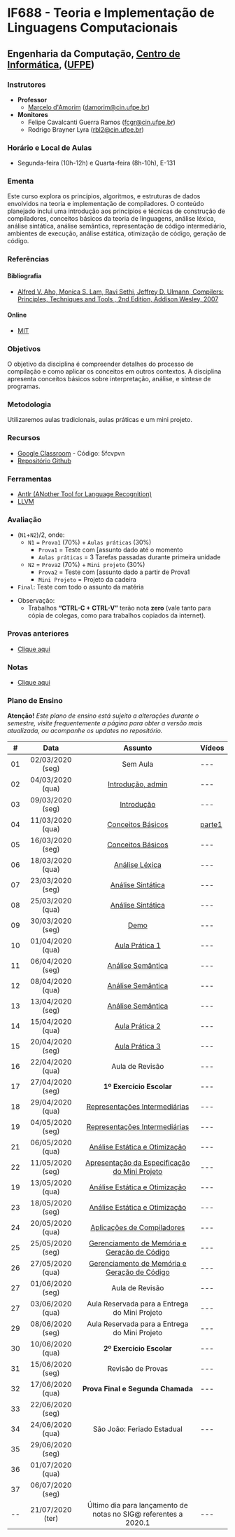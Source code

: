 # IF688 - Teoria e Implementação de Linguagens Computacionais## Engenharia da Computação, [Centro de Informática](http://www.cin.ufpe.br), ([UFPE](http://www.ufpe.br))### Instrutores* **Professor**   * [Marcelo d'Amorim](http://cin.ufpe.br/~damorim/) (damorim@cin.ufpe.br)* **Monitores**   * Felipe Cavalcanti Guerra Ramos (fcgr@cin.ufpe.br)  * Rodrigo Brayner Lyra (rbl2@cin.ufpe.br)  ### Horário e Local de Aulas* Segunda-feira (10h-12h) e Quarta-feira (8h-10h), E-131	### EmentaEste curso explora os princípios, algoritmos, e estruturas de dados envolvidos na teoria e implementação de compiladores. O conteúdo planejado inclui uma introdução aos princípios e técnicas de construção de compiladores, conceitos básicos da teoria de linguagens, análise léxica, análise sintática, análise semântica, representação de código intermediário, ambientes de execução, análise estática, otimização de código, geração de código.### Referências#### Bibliografia- [Alfred V. Aho, Monica S. Lam, Ravi Sethi, Jeffrey D. Ulmann, Compilers: Principles, Techniques and Tools , 2nd Edition, Addison Wesley, 2007](https://www.saraiva.com.br/compiladores-principios-tecnicas-e-ferramentas-1998960.html)#### Online- [MIT](https://ocw.mit.edu/courses/electrical-engineering-and-computer-science/6-035-computer-language-engineering-sma-5502-fall-2005/)### ObjetivosO objetivo da disciplina é compreender detalhes do processo de compilação e como aplicar os conceitos em outros contextos.A disciplina apresenta conceitos básicos sobre interpretação, análise, e síntese de programas. ### MetodologiaUtilizaremos aulas tradicionais, aulas práticas e um mini projeto.### Recursos- [Google Classroom](https://classroom.google.com) - Código:  5fcvpvn- [Repositório Github](https://github.com/damorim/compilers-cin)### Ferramentas- [Antlr (ANother Tool for Language Recognition)](https://www.antlr.org/)- [LLVM](https://llvm.org/)### Avaliação* (`N1`+`N2`)/2, onde:  * `N1` = `Prova1` (70%) + `Aulas práticas` (30%)    * `Prova1` = Teste com [assunto dado até o momento    * `Aulas práticas` = 3 Tarefas passadas durante primeira unidade  * `N2` = `Prova2` (70%) + `Mini projeto` (30%)    * `Prova2` = Teste com [assunto dado a partir de Prova1     * `Mini Projeto` = Projeto da cadeira* `Final`: Teste com todo o assunto da matéria- Observação:  - Trabalhos **“CTRL-C + CTRL-V”** terão nota **zero** (vale tanto para cópia de colegas, como para trabalhos copiados da internet).### Provas anteriores- [Clique aqui](https://github.com/damorim/compilers-cin/tree/master/provas)### Notas- [Clique aqui](https://docs.google.com/spreadsheets/d/1bBrZeFmS-fFnsUazjbqWenF_2S8vPdO3VOEtcmWQOMc)### Plano de Ensino**Atenção!** *Este plano de ensino está sujeito a alterações durante o semestre, visite frequentemente a página para obter a versão mais atualizada, ou acompanhe os updates no repositório.*| # | Data | Assunto | Vídeos ||:---:|:----:|:----------------------:|:----------------------|| 01 | 02/03/2020 (seg) | Sem Aula | --- || 02 | 04/03/2020 (qua) | [Introdução, admin](/slides-aulas/intro.pptx) | --- || 03 | 09/03/2020 (seg) | [Introdução](/slides-aulas/intro.pptx) | --- || 04 | 11/03/2020 (qua) | [Conceitos Básicos](/slides-aulas/conceitos-basicos.pptx) | [parte1](/slides-aulas/conceitos-basicos-parte1.wmv) || 05 | 16/03/2020 (seg) | [Conceitos Básicos](/slides-aulas/conceitos-basicos.pptx) | --- || 06 | 18/03/2020 (qua) | [Análise Léxica](/slides-aulas/analise-lexica.pptx) | --- || 07 | 23/03/2020 (seg) | [Análise Sintática](/slides-aulas/analise-sintatica.pptx)| --- || 08 | 25/03/2020 (qua) | [Análise Sintática](/slides-aulas/analise-sintatica.pptx) | --- || 09 | 30/03/2020 (seg) | [Demo](https://github.com/damorim/compilers-cin/tree/master/demos) | --- || 10 | 01/04/2020 (qua) | [Aula Prática 1](https://github.com/damorim/compilers-cin/tree/master/ap1) | --- || 11 | 06/04/2020 (seg) | [Análise Semântica](/slides-aulas/analise-semantica.pptx) | --- || 12 | 08/04/2020 (qua) | [Análise Semântica](/slides-aulas/analise-semantica.pptx) | --- || 13 | 13/04/2020 (seg) | [Análise Semântica](/slides-aulas/analise-semantica.pptx)  | --- || 14 | 15/04/2020 (qua) | [Aula Prática 2](https://github.com/damorim/compilers-cin/tree/master/ap2) | --- || 15 | 20/04/2020 (seg) | [Aula Prática 3](https://github.com/damorim/compilers-cin/tree/master/ap3) | --- || 16 | 22/04/2020 (qua) | Aula de Revisão | --- || 17 | 27/04/2020 (seg) | **1º Exercício Escolar** | --- || 18 | 29/04/2020 (qua) | [Representações Intermediárias](/slides-aulas/representacoes-intermediarias.pptx) | --- || 19 | 04/05/2020 (seg) | [Representações Intermediárias](/slides-aulas/representacoes-intermediarias.pptx) | --- || 21 | 06/05/2020 (qua) | [Análise Estática e Otimização]() | --- || 22 | 11/05/2020 (seg) | [Apresentação da Especificação do Mini Projeto](https://github.com/damorim/compilers-cin/tree/master/mini-projeto) | --- || 19 | 13/05/2020 (qua) | [Análise Estática e Otimização]() | --- || 23 | 18/05/2020 (seg) | [Análise Estática e Otimização]()| --- || 24 | 20/05/2020 (qua) | [Aplicações  de Compiladores]() | --- || 25 | 25/05/2020 (seg) | [Gerenciamento de Memória e Geração de Código](/slides-aulas/ambiente-exec-e-geracao-codigo.pptx) | --- || 26 | 27/05/2020 (qua) | [Gerenciamento de Memória e Geração de Código](/slides-aulas/ambiente-exec-e-geracao-codigo.pptx) | --- || 27 | 01/06/2020 (seg) | Aula de Revisão| --- || 27 | 03/06/2020 (qua) | Aula Reservada para a Entrega do Mini Projeto| --- || 29 | 08/06/2020 (seg) | Aula Reservada para a Entrega do Mini Projeto | --- || 30 | 10/06/2020 (qua) | **2º Exercício Escolar** | --- || 31 | 15/06/2020 (seg) | Revisão de Provas | --- || 32 | 17/06/2020 (qua) | **Prova Final e Segunda Chamada**  | --- || 33 | 22/06/2020 (seg) || 34 | 24/06/2020 (qua) | São João: Feriado Estadual | --- || 35 | 29/06/2020 (seg) || 36 | 01/07/2020 (qua) || 37 | 06/07/2020 (seg) || -- | 21/07/2020 (ter) | Último dia para lançamento de notas no SIG@ referentes a 2020.1| ---|